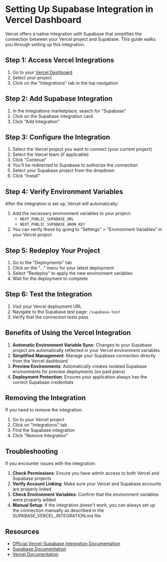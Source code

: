 # Setting Up Supabase Integration in Vercel Dashboard

Vercel offers a native integration with Supabase that simplifies the connection between your Vercel project and Supabase. This guide walks you through setting up this integration.

## Step 1: Access Vercel Integrations

1. Go to your [Vercel Dashboard](https://vercel.com/dashboard)
2. Select your project
3. Click on the "Integrations" tab in the top navigation

## Step 2: Add Supabase Integration

1. In the Integrations marketplace, search for "Supabase"
2. Click on the Supabase integration card
3. Click "Add Integration"

## Step 3: Configure the Integration

1. Select the Vercel project you want to connect (your current project)
2. Select the Vercel team (if applicable)
3. Click "Continue"
4. You'll be redirected to Supabase to authorize the connection
5. Select your Supabase project from the dropdown
6. Click "Install"

## Step 4: Verify Environment Variables

After the integration is set up, Vercel will automatically:

1. Add the necessary environment variables to your project:
   - `NEXT_PUBLIC_SUPABASE_URL`
   - `NEXT_PUBLIC_SUPABASE_ANON_KEY`
2. You can verify these by going to "Settings" > "Environment Variables" in your Vercel project

## Step 5: Redeploy Your Project

1. Go to the "Deployments" tab
2. Click on the "..." menu for your latest deployment
3. Select "Redeploy" to apply the new environment variables
4. Wait for the deployment to complete

## Step 6: Test the Integration

1. Visit your Vercel deployment URL
2. Navigate to the Supabase test page: `/supabase-test`
3. Verify that the connection tests pass

## Benefits of Using the Vercel Integration

1. **Automatic Environment Variable Sync**: Changes to your Supabase project are automatically reflected in your Vercel environment variables
2. **Simplified Management**: Manage your Supabase connection directly from the Vercel dashboard
3. **Preview Environments**: Automatically creates isolated Supabase environments for preview deployments (on paid plans)
4. **Deployment Protection**: Ensures your application always has the correct Supabase credentials

## Removing the Integration

If you need to remove the integration:

1. Go to your Vercel project
2. Click on "Integrations" tab
3. Find the Supabase integration
4. Click "Remove Integration"

## Troubleshooting

If you encounter issues with the integration:

1. **Check Permissions**: Ensure you have admin access to both Vercel and Supabase projects
2. **Verify Account Linking**: Make sure your Vercel and Supabase accounts are properly linked
3. **Check Environment Variables**: Confirm that the environment variables were properly added
4. **Manual Setup**: If the integration doesn't work, you can always set up the connection manually as described in the SUPABASE_VERCEL_INTEGRATION.md file

## Resources

- [Official Vercel-Supabase Integration Documentation](https://vercel.com/integrations/supabase)
- [Supabase Documentation](https://supabase.com/docs)
- [Vercel Documentation](https://vercel.com/docs)
